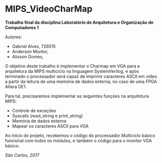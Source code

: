 # MIPS_VideoCharMap

**Trabalho final da disciplina Laboratório de Arquitetura e Organização de Computadores 1**

Autores:
  * Gabriel Alves, 726515
  * Anderson Montor, 
  * Alisson Gomes, 

O objetivo deste trabalho é implementar o Charmap em VGA para a arquitetura da MIPS multiciclo na linguagem SystemVerilog, e após terminado o processador será capaz de imprimir caracteres ASCII em vídeo a partir da leitura de uma memória de dados externa, no caso de uma FPGA Altera DE1.

Para tal, precisaremos implementar as seguintes funções na arquitetura MIPS:
  * Controle de exceções
  * Syscalls (read_string e print_string)
  * Memória de dados externa
  * Mapear os caracteres ASCII para VGA

Ao início do projeto, recebemos o código do processador Multiciclo básico funcional com todos os módulos, e também o código para o monitor VGA básico.
  
*São Carlos, 2017*
